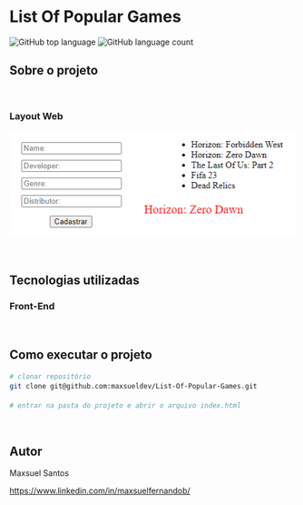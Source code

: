 # List Of Popular Games

![GitHub top language](https://img.shields.io/github/languages/top/maxsueldev/List-Of-Popular-Games?color=green)
![GitHub language count](https://img.shields.io/github/languages/count/maxsueldev/List-Of-Popular-Games?color=green)

## Sobre o projeto

<br>

### Layout Web

![Print screen List-Of-Popular-Games](img/print1.png)

<br>

## Tecnologias utilizadas

### Front-End
<!-- * HTML / CSS / JS -->

<br>

## Como executar o projeto
```bash
# clonar repositório
git clone git@github.com:maxsueldev/List-Of-Popular-Games.git

# entrar na pasta do projeto e abrir o arquivo index.html
```

<br>

## Autor
Maxsuel Santos

<https://www.linkedin.com/in/maxsuelfernandob/>
